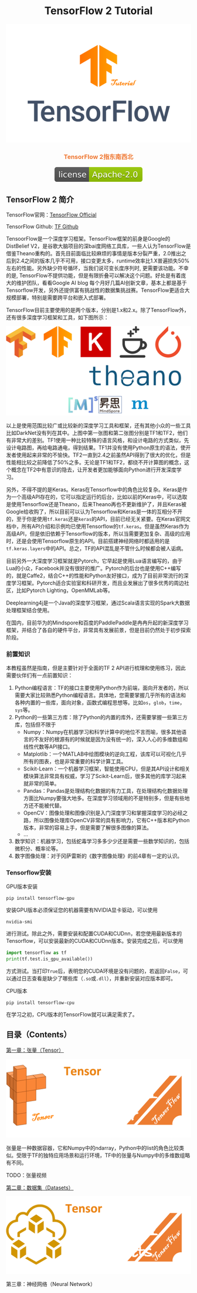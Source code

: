 <h1><center>TensorFlow 2 Tutorial</center></h1>
<center><img src="./TF_logo.png" /></center>

<div align="center">
    <div style="color: #EF7731;">
    	<h3>
        	TensorFlow 2指东南西北
        </h3>
    </div>
    <img src="resources/apache.svg"/>
</div>



## TensorFlow 2 简介

TensorFlow官网：[TensorFlow Official](https://tensorflow.org)

TensorFlow Github: [TF Github](https://github.com/tensorflow/tensorflow)

TensoorFlow是一个深度学习框架。TensorFlow框架的前身是Google的DistBelief V2，是谷歌大脑项目的深bai度网络工具库，一些人认为TensorFlow是借鉴Theano重构的。首先目前面临比较麻烦的事情是版本分裂严重，2.0推出之后到2.4之间的版本几乎不可用，接口变更太多，runtime效率比1.X普遍损失50%左右的性能。另外缺少符号循环，当我们说可变长度序列时, 更需要该功能。不幸的是, TensorFlow不提供功能，但是有限折叠可以解决这个问题。好处是有着庞大的维护团队，看看Google AI blog 每个月好几篇AI创新文章，基本上都是基于Tensorflow开发，另外还提供富有挑战性的数据集挑战赛。TensorFlow更适合大规模部署，特别是需要跨平台和嵌入式部署。

TensorFlow目前主要使用的是两个版本，分别是1.x和2.x。除了TensorFlow外，还有很多深度学习框架和工具，如下图所示：

![](resources/DL_toolkits.png)

以上是使用范围比较广或比较新的深度学习工具和框架，还有其他小众的一些工具比如DarkNet没有列在其中。上图中第一张图和第二张图分别是TF1和TF2，他们有非常大的差别。TF1使用一种比较特殊的语言风格，和设计电路的方式类似，先设计电路图，再给电路通电，得到结果。TF1并没有使用Python原生的语法，使开发者使用起来非常的不愉快。TF2一直到2.4之前虽然API得到了很大的优化，但是性能相比较之前降低了50%之多。无论是TF1和TF2，都绕不开计算图的概念，这个概念在TF2中有意识的隐去，让开发者更加能够面向Python进行开发深度学习。

另外，不得不提的是Keras。Keras在Tensorflow中的角色比较复杂。Keras是作为一个高级API存在的，它可以指定运行的后台，比如以前的Keras中，可以选取是使用Tensorflow还是Theano，后来Theano再也不更新维护了，并且Keras被Google给收购了，所以目前可以认为Tensorflow和Keras是一体的互相分不开的，至于你是使用`tf.keras`还是`keras`的API，目前已经无关紧要。在Keras官网文档中，所有API介绍和示例均已使用Tensorflow的`tf.keras`。但是虽然Keras作为高级API，但是依旧依赖于Tensorflow的版本，所以当需要更加复杂、高级的应用时，还是会使用Tensorflow原生的API。目前搭建神经网络时都适用的是`tf.keras.layers`中的API。总之，TF的API混乱是不管什么时候都会被人诟病。

目前另外一大深度学习框架就是Pytorch，它早起是使用Lua语言编写的，由于Lua的小众，Facebook并没有很好的推广。Pytorch的后台也是使用C++编写的，就是Caffe2，结合C++的性能和Python友好接口，成为了目前非常流行的深度学习框架。Pytorch适合实验室和科研开发，而且业发展出了很多优秀的周边社区，比如Pytorch Lighting，OpenMMLab等。

Deeplearning4j是一个Java的深度学习框架，通过Scala语言实现的Spark大数据处理框架结合使用。

在国内，目前华为的Mindspore和百度的PaddlePaddle是冉冉升起的新深度学习框架，并结合了各自的硬件平台，非常具有发展前景，但是目前仍然处于初步探索阶段。

### 前置知识

本教程虽然是指南，但是主要针对于全面的TF 2 API进行梳理和使用练习，因此需要伙伴们有一点前置知识：

1. Python编程语言：TF的接口主要使用Python作为前端，面向开发者的，所以需要大家比较熟悉Python编程语言。具体地，您需要掌握几乎所有的语法和各种内置的一些库，面向对象，函数式编程思想等。比如`os`，`glob`，`time`，`sys`等。
2. Python的一些第三方库：除了Python的内置的库外，还需要掌握一些第三方库，包括但不限于
   - Numpy：Numpy在机器学习和科学计算中的地位不言而喻，很多其他语言的不友好的根源有的时候就是因为没有统一的，深入人心的多维数组和线性代数等API接口。
   - Matplotlib：一个MATLAB中绘图模块的逆向工程，该库可以可视化几乎所有的图表，也是非常重要的科学计算工具。
   - Scikit-Learn：一个机器学习框架，智能使用CPU，但是其API设计和相关模块算法非常具有权威，学习了Scikit-Learn后，很多其他的库学习起来就非常的简单。
   - Pandas：Pandas是处理结构化数据的有力工具，在处理结构化数据处理方面比Numpy要强大地多。在深度学习领域用的不是特别多，但是有些地方还不能被代替。
   - OpenCV：图像处理和图像识别是入门深度学习和掌握深度学习的必经之路，所以图像处理库OpenCV非常的具有影响力，它有C++版本和Python版本，非常的容易上手，但是需要了解很多图像的算法。
   - ...
3. 数学知识：机器学习，包括蛇毒学习多多少少还是需要一些数学知识的，包括微积分、概率论等。
4. 数字图像处理：对于冈萨雷斯的《数字图像处理》的前4章有一定的认识。

### Tensorflow安装

GPU版本安装

```shell
pip install tensorflow-gpu
```

安装GPU版本必须保证您的机器需要有NVIDIA显卡驱动，可以使用

```shell
nvidia-smi
```

进行测试。除此之外，需要安装和配置CUDA和CUDnn，若您使用最新版本的Tensorflow，可以安装最新的CUDA和CUDnn版本。安装完成之后，可以使用

```python
import tensorflow as tf
print(tf.test.is_gpu_available())
```

方式测试。当打印`True`后，表明您的CUDA环境是没有问题的，若返回`False`，可以通过日志查看是缺少了哪些库（`.so`或`.dll`），并重新安装对应版本即可。



CPU版本

```shell
pip install tensorflow-cpu
```

在学习之初，CPU版本的TensorFlow就可以满足需求了。

## 目录（Contents）

[第一章：张量（Tensor）](https://github.com/Meimin-Wang/Tensorflow-2_Tutorial/blob/main/第一章%20张量（Tensor）/README.md)

![CH-1_cover](resources/ch1_cover.png)

张量是一种数据容器，它和Numpy中的ndarray，Python中的list的角色比较类似。受限于TF的独特应用场景和运行环境，TF中的张量与Numpy中的多维数组略有不同。

TODO：张量视频

[第二章：数据集（Datasets）](https://github.com/Meimin-Wang/Tensorflow-2_Tutorial/tree/main/第二章%20数据集（Datasets）)

![](./resources/ch2_cover.png)

第三章：神经网络（Neural Network）
